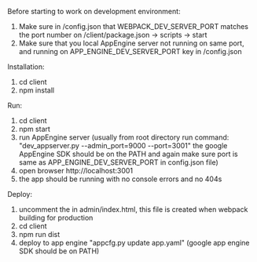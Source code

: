 Before starting to work on development environment:

1. Make sure in /config.json that WEBPACK_DEV_SERVER_PORT matches the port number on /client/package.json -> scripts -> start
2. Make sure that you local AppEngine server not running on same port, and running on APP_ENGINE_DEV_SERVER_PORT key in /config.json

Installation:

1. cd client
2. npm install

Run:

1. cd client
2. npm start
3. run AppEngine server (usually from root directory run command: "dev_appserver.py --admin_port=9000 --port=3001" the google AppEngine SDK should be on the PATH and again make sure port is same as APP_ENGINE_DEV_SERVER_PORT in config.json file)
4. open browser http://localhost:3001
5. the app should be running with no console errors and no 404s

Deploy:

1. uncomment the <!-- <link href="/static/css/app.css" type="text/css" rel="stylesheet" /> --> in admin/index.html, this file is created when webpack building for production
2. cd client
3. npm run dist
4. deploy to app engine "appcfg.py update app.yaml" (google app engine SDK should be on PATH)
